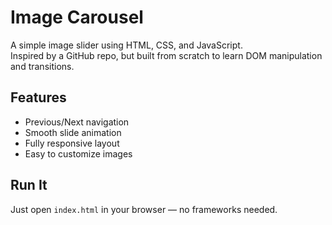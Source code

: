 # Image Carousel

A simple image slider using HTML, CSS, and JavaScript.  
Inspired by a GitHub repo, but built from scratch to learn DOM manipulation and transitions.

## Features
- Previous/Next navigation
- Smooth slide animation
- Fully responsive layout
- Easy to customize images

## Run It
Just open `index.html` in your browser — no frameworks needed.

